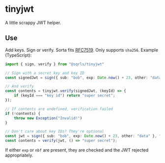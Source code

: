 # tinyjwt
A little scrappy JWT helper.

## Use
Add keys. Sign or verify. Sorta fits [RFC7519](https://www.rfc-editor.org/rfc/rfc7519). Only supports `sha256`. Example (TypeScript):

```typescript
import { sign, verify } from "@sqrls/tinyjwt"

// Sign with a secret key and key ID
const signedJwt = sign({ sub: "bob", exp: Date.now() + 23, other: "data" }, "super secret", "key id");

// And verify
const contents = tinyjwt.verify(signedJwt, (keyId) => {
    if (keyId === "key id") return "super secret";
});

// If contents are undefined, verification failed
if (!contents) {
    throw new Exception("Invalid!")
}

// Don't care about key IDs? They're optional
const jwt = sign({ sub: "bob", exp: Date.now() + 23, other: "data" }, "super secret");
const contents = verify(jwt, () => "super secret");
```

If either `exp` or `nbf` are present, they are checked and the JWT rejected appropriately.